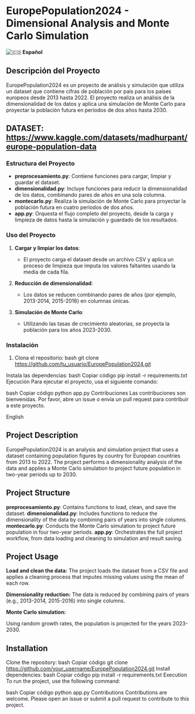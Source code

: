 # EuropePopulation2024 - Dimensional Analysis and Monte Carlo Simulation

![🇨🇴](https://em-content.zobj.net/thumbs/240/twitter/322/flag-colombia_1f1e8-1f1f4.png) **Español**

## Descripción del Proyecto

EuropePopulation2024 es un proyecto de análisis y simulación que utiliza un 
dataset que contiene cifras de población por país para los países europeos 
desde 2013 hasta 2022. El proyecto realiza un análisis de la dimensionalidad 
de los datos y aplica una simulación de Monte Carlo para proyectar la población 
futura en períodos de dos años hasta 2030.


## DATASET: https://www.kaggle.com/datasets/madhurpant/europe-population-data

### Estructura del Proyecto

- **preprocesamiento.py**: Contiene funciones para cargar, limpiar y guardar 
el dataset.
- **dimensionalidad.py**: Incluye funciones para reducir la dimensionalidad de 
los datos, combinando pares de años en una sola columna.
- **montecarlo.py**: Realiza la simulación de Monte Carlo para proyectar la 
población futura en cuatro períodos de dos años.
- **app.py**: Orquesta el flujo completo del proyecto, desde la carga y limpieza 
de datos hasta la simulación y guardado de los resultados.

### Uso del Proyecto

1. **Cargar y limpiar los datos**:
   - El proyecto carga el dataset desde un archivo CSV y aplica un proceso de 
   limpieza que imputa los valores faltantes usando la media de cada fila.

2. **Reducción de dimensionalidad**:
   - Los datos se reducen combinando pares de años (por ejemplo, 2013-2014, 
   2015-2016) en columnas únicas.

3. **Simulación de Monte Carlo**:
   - Utilizando las tasas de crecimiento aleatorias, se proyecta la población 
   para los años 2023-2030.

### Instalación

1. Clona el repositorio:
   bash
   git clone https://github.com/tu_usuario/EuropePopulation2024.git

Instala las dependencias:
bash
Copiar código
pip install -r requirements.txt
Ejecución
Para ejecutar el proyecto, usa el siguiente comando:

bash
Copiar código
python app.py
Contribuciones
Las contribuciones son bienvenidas. Por favor, abre un issue o envía un pull
request para contribuir a este proyecto.

 English

## Project Description
EuropePopulation2024 is an analysis and simulation project that uses a dataset
containing population figures by country for European countries from 2013 to 2022.
The project performs a dimensionality analysis of the data and applies a Monte
Carlo simulation to project future population in two-year periods up to 2030.

## Project Structure
**preprocesamiento.py**: Contains functions to load, clean, and save the dataset.
**dimensionalidad.py**: Includes functions to reduce the dimensionality of the
data by combining pairs of years into single columns.
**montecarlo.py**: Conducts the Monte Carlo simulation to project future
population in four two-year periods.
**app.py**: Orchestrates the full project workflow, from data loading and
cleaning to simulation and result saving.

## Project Usage

**Load and clean the data:**
The project loads the dataset from a CSV file and applies a cleaning
process that imputes missing values using the mean of each row.

**Dimensionality reduction:**
The data is reduced by combining pairs of years (e.g., 2013-2014, 2015-2016)
into single columns.

**Monte Carlo simulation:**

Using random growth rates, the population is projected for the years
2023-2030.

## Installation
Clone the repository:
bash
Copiar código
git clone https://github.com/your_username/EuropePopulation2024.git
Install dependencies:
bash
Copiar código
pip install -r requirements.txt
Execution
To run the project, use the following command:

bash
Copiar código
python app.py
Contributions
Contributions are welcome. Please open an issue or submit a pull request to
contribute to this project.